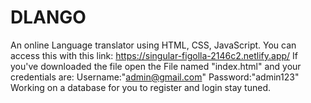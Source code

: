 # DLANGO
An online Language translator using HTML, CSS, JavaScript.
You can access this with this link: https://singular-figolla-2146c2.netlify.app/
If you've downloaded the file open the File named "index.html" and your credentials are:
Username:"admin@gmail.com"
Password:"admin123"
Working on a database for you to register and login stay tuned.
